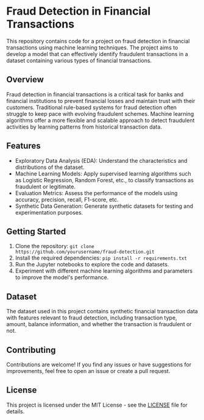 # Fraud Detection in Financial Transactions

This repository contains code for a project on fraud detection in financial transactions using machine learning techniques. The project aims to develop a model that can effectively identify fraudulent transactions in a dataset containing various types of financial transactions.

## Overview

Fraud detection in financial transactions is a critical task for banks and financial institutions to prevent financial losses and maintain trust with their customers. Traditional rule-based systems for fraud detection often struggle to keep pace with evolving fraudulent schemes. Machine learning algorithms offer a more flexible and scalable approach to detect fraudulent activities by learning patterns from historical transaction data.

## Features

- Exploratory Data Analysis (EDA): Understand the characteristics and distributions of the dataset.
- Machine Learning Models: Apply supervised learning algorithms such as Logistic Regression, Random Forest, etc., to classify transactions as fraudulent or legitimate.
- Evaluation Metrics: Assess the performance of the models using accuracy, precision, recall, F1-score, etc.
- Synthetic Data Generation: Generate synthetic datasets for testing and experimentation purposes.

## Getting Started

1. Clone the repository: `git clone https://github.com/yourusername/fraud-detection.git`
2. Install the required dependencies: `pip install -r requirements.txt`
3. Run the Jupyter notebooks to explore the code and datasets.
4. Experiment with different machine learning algorithms and parameters to improve the model's performance.

## Dataset

The dataset used in this project contains synthetic financial transaction data with features relevant to fraud detection, including transaction type, amount, balance information, and whether the transaction is fraudulent or not.

## Contributing

Contributions are welcome! If you find any issues or have suggestions for improvements, feel free to open an issue or create a pull request.

## License

This project is licensed under the MIT License - see the [LICENSE](LICENSE) file for details.
